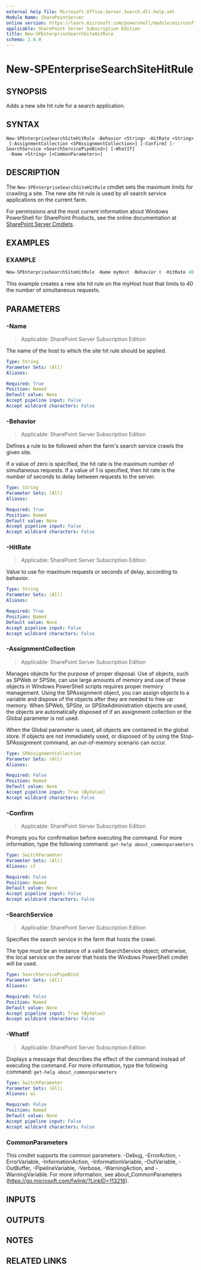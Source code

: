 ```yaml
---
external help file: Microsoft.Office.Server.Search.dll-help.xml
Module Name: SharePointServer
online version: https://learn.microsoft.com/powershell/module/microsoft.sharepoint.powershell/new-spenterprisesearchsitehitrule
applicable: SharePoint Server Subscription Edition
title: New-SPEnterpriseSearchSiteHitRule
schema: 2.0.0
---
```


# New-SPEnterpriseSearchSiteHitRule

## SYNOPSIS
Adds a new site hit rule for a search application.

## SYNTAX

```
New-SPEnterpriseSearchSiteHitRule -Behavior <String> -HitRate <String>
 [-AssignmentCollection <SPAssignmentCollection>] [-Confirm] [-SearchService <SearchServicePipeBind>] [-WhatIf]
 -Name <String> [<CommonParameters>]
```

## DESCRIPTION
The `New-SPEnterpriseSearchSiteHitRule` cmdlet sets the maximum limits for crawling a site.
The new site hit rule is used by all search service applications on the current farm.

For permissions and the most current information about Windows PowerShell for SharePoint Products, see the online documentation at [SharePoint Server Cmdlets](https://learn.microsoft.com/powershell/sharepoint/sharepoint-server/sharepoint-server-cmdlets).

## EXAMPLES

### EXAMPLE
```powershell
New-SPEnterpriseSearchSiteHitRule -Name myHost -Behavior 0 -HitRate 40
```

This example creates a new site hit rule on the myHost host that limits to 40 the number of simultaneous requests.

## PARAMETERS

### -Name

> Applicable: SharePoint Server Subscription Edition

The name of the host to which the site hit rule should be applied.

```yaml
Type: String
Parameter Sets: (All)
Aliases:

Required: True
Position: Named
Default value: None
Accept pipeline input: False
Accept wildcard characters: False
```

### -Behavior

> Applicable: SharePoint Server Subscription Edition

Defines a rule to be followed when the farm's search service crawls the given site.

If a value of zero is specified, the hit rate is the maximum number of simultaneous requests. If a value of 1 is specified, then hit rate is the number of seconds to delay between requests to the server.

```yaml
Type: String
Parameter Sets: (All)
Aliases:

Required: True
Position: Named
Default value: None
Accept pipeline input: False
Accept wildcard characters: False
```

### -HitRate

> Applicable: SharePoint Server Subscription Edition

Value to use for maximum requests or seconds of delay, according to behavior.

```yaml
Type: String
Parameter Sets: (All)
Aliases:

Required: True
Position: Named
Default value: None
Accept pipeline input: False
Accept wildcard characters: False
```

### -AssignmentCollection

> Applicable: SharePoint Server Subscription Edition

Manages objects for the purpose of proper disposal. Use of objects, such as SPWeb or SPSite, can use large amounts of memory and use of these objects in Windows PowerShell scripts requires proper memory management. Using the SPAssignment object, you can assign objects to a variable and dispose of the objects after they are needed to free up memory. When SPWeb, SPSite, or SPSiteAdministration objects are used, the objects are automatically disposed of if an assignment collection or the Global parameter is not used.

When the Global parameter is used, all objects are contained in the global store. If objects are not immediately used, or disposed of by using the Stop-SPAssignment command, an out-of-memory scenario can occur.

```yaml
Type: SPAssignmentCollection
Parameter Sets: (All)
Aliases:

Required: False
Position: Named
Default value: None
Accept pipeline input: True (ByValue)
Accept wildcard characters: False
```

### -Confirm

> Applicable: SharePoint Server Subscription Edition

Prompts you for confirmation before executing the command.
For more information, type the following command: `get-help about_commonparameters`

```yaml
Type: SwitchParameter
Parameter Sets: (All)
Aliases: cf

Required: False
Position: Named
Default value: None
Accept pipeline input: False
Accept wildcard characters: False
```

### -SearchService

> Applicable: SharePoint Server Subscription Edition

Specifies the search service in the farm that hosts the crawl.

The type must be an instance of a valid SearchService object; otherwise, the local service on the server that hosts the Windows PowerShell cmdlet will be used.

```yaml
Type: SearchServicePipeBind
Parameter Sets: (All)
Aliases:

Required: False
Position: Named
Default value: None
Accept pipeline input: True (ByValue)
Accept wildcard characters: False
```

### -WhatIf

> Applicable: SharePoint Server Subscription Edition

Displays a message that describes the effect of the command instead of executing the command.
For more information, type the following command: `get-help about_commonparameters`

```yaml
Type: SwitchParameter
Parameter Sets: (All)
Aliases: wi

Required: False
Position: Named
Default value: None
Accept pipeline input: False
Accept wildcard characters: False
```

### CommonParameters
This cmdlet supports the common parameters: -Debug, -ErrorAction, -ErrorVariable, -InformationAction, -InformationVariable, -OutVariable, -OutBuffer, -PipelineVariable, -Verbose, -WarningAction, and -WarningVariable. For more information, see about_CommonParameters (https://go.microsoft.com/fwlink/?LinkID=113216).

## INPUTS

## OUTPUTS

## NOTES

## RELATED LINKS
